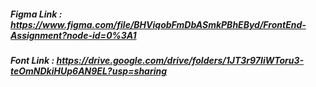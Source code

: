 ##### Figma Link : https://www.figma.com/file/BHViqobFmDbASmkPBhEByd/FrontEnd-Assignment?node-id=0%3A1 
##### Font Link : https://drive.google.com/drive/folders/1JT3r97IiWToru3-teOmNDkiHUp6AN9EL?usp=sharing
